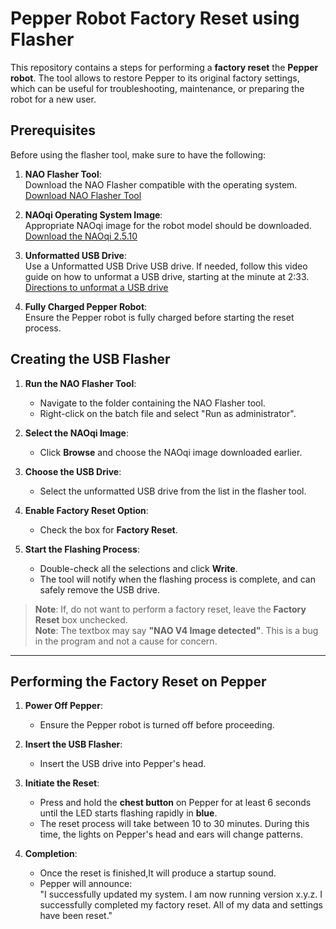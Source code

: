 # Pepper Robot Factory Reset using Flasher

This repository contains a steps for performing a **factory reset** the **Pepper robot**. The tool allows to restore Pepper to its original factory settings, which can be useful for troubleshooting, maintenance, or preparing the robot for a new user.

## Prerequisites

Before using the flasher tool, make sure to have the following:

1. **NAO Flasher Tool**:  
   Download the NAO Flasher compatible with the operating system.
   [Download NAO Flasher Tool](https://aldebaran.com/en/support/kb/nao6/downloads/nao6-software-downloads/)

2. **NAOqi Operating System Image**:  
   Appropriate NAOqi image for the robot model should be downloaded.
   [Download the NAOqi 2.5.10](https://www.robotlab.com/support/factory-reset-on-pepper-robot)

3. **Unformatted USB Drive**:  
   Use a Unformatted USB Drive USB drive. If needed, follow this video guide on how to unformat a USB drive, starting at the minute at 2:33.
   [Directions to unformat a USB drive](https://www.youtube.com/watch?time_continue=171&v=GOroldPAEzE) 

4. **Fully Charged Pepper Robot**:  
   Ensure the Pepper robot is fully charged before starting the reset process.

## Creating the USB Flasher

1. **Run the NAO Flasher Tool**:  
   - Navigate to the folder containing the NAO Flasher tool.
   - Right-click on the batch file and select "Run as administrator".

2. **Select the NAOqi Image**:  
   - Click **Browse** and choose the NAOqi image downloaded earlier.

3. **Choose the USB Drive**:  
   - Select the unformatted USB drive from the list in the flasher tool.

4. **Enable Factory Reset Option**:  
   - Check the box for **Factory Reset**.

5. **Start the Flashing Process**:  
   - Double-check all the selections and click **Write**.  
   - The tool will notify when the flashing process is complete, and can safely remove the USB drive.

> **Note**: If, do not want to perform a factory reset, leave the **Factory Reset** box unchecked.      
> **Note**: The textbox may say **"NAO V4 Image detected"**. This is a bug in the program and not a cause for concern.
---

## Performing the Factory Reset on Pepper

1. **Power Off Pepper**:  
   - Ensure the Pepper robot is turned off before proceeding.

2. **Insert the USB Flasher**:  
   - Insert the USB drive into Pepper's head.

3. **Initiate the Reset**:  
   - Press and hold the **chest button** on Pepper for at least 6 seconds until the LED starts flashing rapidly in **blue**.
   - The reset process will take between 10 to 30 minutes. During this time, the lights on Pepper's head and ears will change patterns.

4. **Completion**:  
   - Once the reset is finished,It will produce a startup sound.
   - Pepper will announce:  
     "I successfully updated my system. I am now running version x.y.z. I successfully completed my factory reset. All of my data and settings have been reset."
